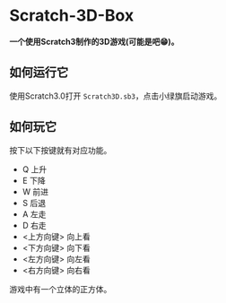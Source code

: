 # Scratch-3D-Box
**一个使用Scratch3制作的3D游戏(可能是吧😁)。**

## 如何运行它
使用Scratch3.0打开 ```Scratch3D.sb3```，点击小绿旗启动游戏。

## 如何玩它
按下以下按键就有对应功能。
- Q 上升
- E 下降
- W 前进
- S 后退
- A 左走
- D 右走
- <上方向键> 向上看
- <下方向键> 向下看
- <左方向键> 向左看
- <右方向键> 向右看

游戏中有一个立体的正方体。
